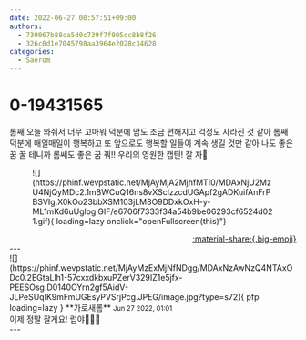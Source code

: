 ```yaml
---
date: 2022-06-27 00:57:51+09:00
authors:
  - 730067b88ca5d0c739f7f905cc8b8f26
  - 326c0d1e7045798aa3964e2028c34628
categories:
  - Saerom
---
```


# 0-19431565

<div class="post-container" markdown="1">
<div class="content-container md-sidebar__scrollwrap" markdown="1">

롬쌔 오늘 와줘서 너무 고마워 덕분에 맘도 조금 편해지고 걱정도 사라진 것 같아 롬쌔 덕분에 매일매일이 행복하고 또 앞으로도 행복할 일들이 계속 생길 것만 같아 나도 좋은 꿈 꿀 테니까 롬쌔도 좋은 꿈 꿔!! 우리의 영원한 캡틴! 잘 자🌙
<figure markdown="1">
![](https://phinf.wevpstatic.net/MjAyMjA2MjhfMTI0/MDAxNjU2MzU4NjQyMDc2.1mBWCuQ16ns8vXSclzzcdUGApf2gADKuifAnFrPBSVIg.X0kOo23bbXSM103jLM8O9DDxkOxH-y-ML1mKd6uUglog.GIF/e6706f7333f34a54b9be06293cf6524d021.gif){ loading=lazy onclick="openFullscreen(this)"}
</figure>


</div>
</div>

<div style="text-align: right;" markdown="1">
<a href="https://weverse.io/fromis9/fanpost/0-19431565" style="text-align: right;">:material-share:{.big-emoji}</a>
</div>
---

<div class="comments-container md-sidebar__scrollwrap" markdown="1">
<div class="comment" markdown="1">
<div class='id-container' markdown="1">
![](https://phinf.wevpstatic.net/MjAyMzExMjNfNDgg/MDAxNzAwNzQ4NTAxODc0.2EGtaLlh1-57cxxdkbxuPZerV329IZ1e5jfx-PEESOsg.D0140OYrn2gf5AidV-JLPeSUqIK9mFmUGEsyPVSrjPcg.JPEG/image.jpg?type=s72){ pfp loading=lazy }
**<span class="artist">가로새롬</span>** <small>Jun 27 2022, 01:01</small><br>
</div>
<div class='comment-body' markdown="1">
이제 정말 잘게요! 럽야🙏🏻🌠
</div>
</div>
</div>
---
